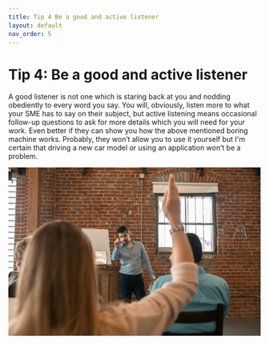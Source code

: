 ```yaml
---
title: Tip 4 Be a good and active listener 
layout: default
nav_order: 5
---
```



<h1>Tip 4: Be a good and active listener</h1>

A good listener is not one which is staring back at you and nodding obediently to every word you say. You will, obviously, listen more to what your SME has to say on their subject, but active listening means occasional follow-up questions to ask for more details which you will need for your work. Even better if they can show you how the above mentioned boring machine works. Probably, they won’t allow you to use it yourself but I'm certain that driving a new car model or using an application won’t be a problem.

![an image showing a woman who is raising her hand](<raised hand.jpg>)